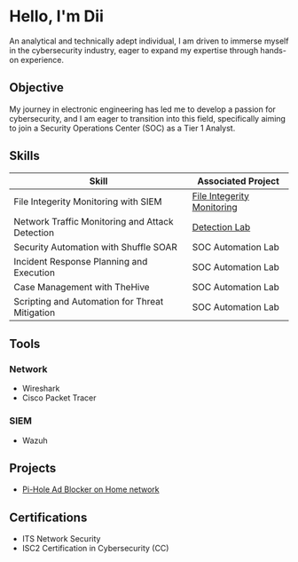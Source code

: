 # Hello, I'm Dii

An analytical and technically adept individual, I am driven to immerse myself in the cybersecurity industry, eager to expand my expertise through hands-on experience.

## Objective
My journey in electronic engineering has led me to develop a passion for cybersecurity, and I am eager to transition into this field, specifically aiming to join a Security Operations Center (SOC) as a Tier 1 Analyst.

## Skills

| Skill                                         | Associated Project         |
|-----------------------------------------------|----------------------------|
| File Integerity Monitoring with SIEM          | <a href="https://github.com/dilocho/File-Intergrity-Monitoring">File Integerity Monitoring</a>|
| Network Traffic Monitoring and Attack Detection | <a href="https://google.com">Detection Lab</a>|
| Security Automation with Shuffle SOAR         | SOC Automation Lab|
| Incident Response Planning and Execution      | SOC Automation Lab|
| Case Management with TheHive                  | SOC Automation Lab|
| Scripting and Automation for Threat Mitigation | SOC Automation Lab|

## Tools
### Network
- Wireshark
- Cisco Packet Tracer

### SIEM
- Wazuh


## Projects
- <a href = "https://github.com/dilocho/Pi-Hole-Adblocker/blob/main/README.md">Pi-Hole Ad Blocker on Home network</a>

## Certifications
 - ITS Network Security 
 - ISC2 Certification in Cybersecurity (CC)
